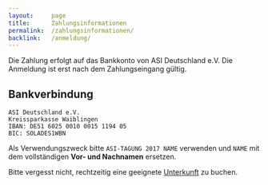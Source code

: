 ```yaml
---
layout:     page
title:      Zahlungsinformationen
permalink:  /zahlungsinformationen/
backlink:   /anmeldung/
---
```


Die Zahlung erfolgt auf das Bankkonto von ASI Deutschland e.V. Die Anmeldung ist erst nach dem Zahlungseingang gültig.

## Bankverbindung

    ASI Deutschland e.V.
    Kreissparkasse Waiblingen
    IBAN: DE51 6025 0010 0015 1194 05
    BIC: SOLADES1WBN

Als Verwendungszweck bitte ```ASI-TAGUNG 2017 NAME``` verwenden und ```NAME``` mit dem vollständigen **Vor- und Nachnamen** ersetzen.

<div class="c-alert">
    Bitte vergesst nicht, rechtzeitig eine geeignete <a href="/unterkunft/">Unterkunft</a> zu buchen.
</div>
